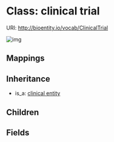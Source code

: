 # Class: clinical trial




URI: http://bioentity.io/vocab/ClinicalTrial

![img](http://yuml.me/diagram/nofunky/class/\[ClinicalEntity]^-\[ClinicalTrial],%20)
## Mappings

## Inheritance

 *  is_a: [clinical entity](ClinicalEntity.md)
## Children

## Fields


